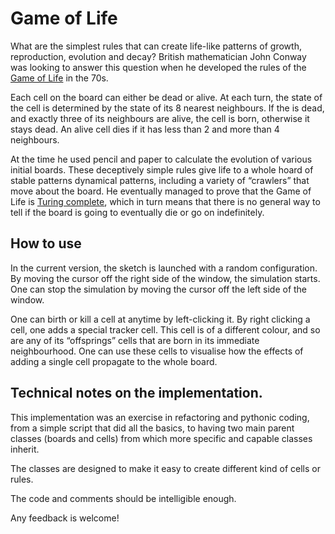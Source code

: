 # Game of Life

What are the simplest rules that can create life-like patterns of growth, reproduction, evolution and decay? British mathematician John Conway was looking to answer this question when he developed the rules of the [Game of Life](https://en.wikipedia.org/wiki/Conway%27s_Game_of_Life) in the 70s.

Each cell on the board can either be dead or alive. At each turn, the state of the cell is determined by the state of its 8 nearest neighbours. If the is dead, and exactly three of its neighbours are alive, the cell is born, otherwise it stays dead. An alive cell dies if it has less than 2 and more than 4 neighbours.

At the time he used pencil and paper to calculate the evolution of various initial boards. These deceptively simple rules give life to a whole hoard of stable patterns dynamical patterns, including a variety of “crawlers” that move about the board. He eventually managed to prove that the Game of Life is [Turing complete](https://en.wikipedia.org/wiki/Turing_completeness), which in turn means that there is no general way to tell if the board is going to eventually die or go on indefinitely.

## How to use

In the current version, the sketch is launched with a random configuration. By moving the cursor off the right side of the window, the simulation starts. One can stop the simulation by moving the cursor off the left side of the window.

One can birth or kill a cell at anytime by left-clicking it. By right clicking a cell, one adds a special tracker cell. This cell is of a different colour, and so are any of its “offsprings” cells that are born in its immediate neighbourhood. One can use these cells to visualise how the effects of adding a single cell propagate to the whole board.

## Technical notes on the implementation.

This implementation was an exercise in refactoring and pythonic coding, from a simple script that did all the basics, to having two main parent classes (boards and cells) from which more specific and capable classes inherit.

The classes are designed to make it easy to create different kind of cells or rules.

The code and comments should be intelligible enough.

Any feedback is welcome!

